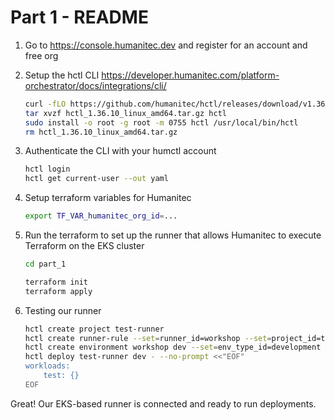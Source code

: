 # Part 1 - README


1. Go to <https://console.humanitec.dev> and register for an account and free org
2. Setup the hctl CLI <https://developer.humanitec.com/platform-orchestrator/docs/integrations/cli/>

    ```sh
    curl -fLO https://github.com/humanitec/hctl/releases/download/v1.36.10/hctl_1.36.10_linux_amd64.tar.gz
    tar xvzf hctl_1.36.10_linux_amd64.tar.gz hctl
    sudo install -o root -g root -m 0755 hctl /usr/local/bin/hctl
    rm hctl_1.36.10_linux_amd64.tar.gz
    ```

3. Authenticate the CLI with your humctl account

    ```sh
    hctl login
    hctl get current-user --out yaml
    ```

4. Setup terraform variables for Humanitec

    ```sh
    export TF_VAR_humanitec_org_id=...
    ```

5. Run the terraform to set up the runner that allows Humanitec to execute Terraform on the EKS cluster

    ```sh
    cd part_1

    terraform init
    terraform apply
    ```

6. Testing our runner

    ```sh
    hctl create project test-runner
    hctl create runner-rule --set=runner_id=workshop --set=project_id=test-runner
    hctl create environment workshop dev --set=env_type_id=development
    hctl deploy test-runner dev - --no-prompt <<"EOF"
    workloads:
        test: {}
    EOF
    ```

Great! Our EKS-based runner is connected and ready to run deployments.
